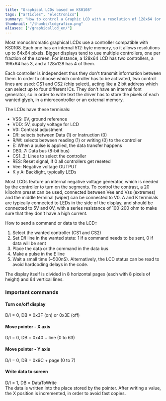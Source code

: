```yaml
---
title: "Graphical LCDs based on KS0108"
tags: ["articles", "electronics"]
summary: "How to control a Graphic LCD with a resolution of 128x64 (or 192x64) based in KS0108, using a microcontroller and two 8 bit I/O ports."
thumbnail: "/thumbs/lcdgrafico.png"
aliases: ["/graphicallcd_en/"]
---
```

<p>Most monochromatic graphical LCDs use a controller compatible with KS0108. Each one has an internal 512-byte memory, so it allows resolutions up to 64x64 pixels. Bigger displays tend to use multiple controllers, one per fraction of the screen. For instance, a 128x64 LCD has two controllers, a 196x64 has 3, and a 128x128 has 4 of them.</p>
<p>Each controller is independent thus they don't transmit information between them. In order to choose which controller has to be activated, two control lines are used: CS1 and CS2 (chip select), acting like a 2 bit address which can select up to four different ICs. They don't have an internal font generator, so in order to write text the driver has to store the pixels of each wanted glyph, in a microcontroller or an external memory.</p>
<p>The LCDs have these terminals:
	<ul>
		<li>VSS: 0V, ground reference</li>
		<li>VDD: 5V, supply voltage for LCD</li>
		<li>V0: Contrast adjustment</li>
		<li>D/I: selects between Data (1) or Instruction (0)</li>
		<li>R/W: selects between reading (1) or writing (0) to the controller</li>
		<li>E: When a pulse is applied, the data transfer happens</li>
		<li>DB0..7: Data bus (8-bit bus)</li>
		<li>CS1..2: Lines to select the controller</li>
		<li>RES: Reset signal, if 0 all controllers get reseted</li>
		<li>Vee: Negative voltage OUTPUT</li>
		<li>K y A: Backlight, typically LEDs</li>
	</ul>
</p>
<p>Most LCDs feature an internal negative voltage generator, which is needed by the controller to turn on the segments. To control the contrast, a 20 kiloohm preset can be used, connected between Vee and Vss (extremes) and the middle terminal (wiper) can be connected to V0. A and K terminals are typically connected to LEDs in the side of the display, and should be connected to 5V and 0V, with a series resistance of 100-200 ohm to make sure that they don't have a high current.</p>
<p>How to send a command or data to the LCD::
	<ol>
		<li>Select the wanted controller (CS1 and CS2)</li>
		<li>Set D/I line in the wanted stete: 1 if a command needs to be sent, 0 if data will be sent</li>
		<li>Place the data or the command in the data bus</li>
		<li>Make a pulse in the E line</li>
		<li>Wait a small time (~500nS). Alternatively, the LCD status can be read to avoid hardcoding delays in the code.</li>
	</ol>
</p>
<p>The display itself is divided in 8 horizontal pages (each with 8 pixels of height) and 64 vertical lines.</p>
<h3>Important commands</h3>
<h4>Turn on/off display</h4>
<p>D/I = 0, DB = 0x3F (on) or 0x3E (off)</p>
<h4>Move pointer - X axis</h4>
<p>D/I = 0, DB = 0x40 + line (0 to 63)</p>
<h4>Move pointer - Y axis</h4>
<p>D/I = 0, DB = 0x9C + page (0 to 7)</p>
<h4>Write data to screen</h4>
<p>D/I = 1, DB = DataToWrite<br/>The data is written into the place stored by the pointer. After writing a value, the X position is incremented, in order to avoid fast copies.</p>
